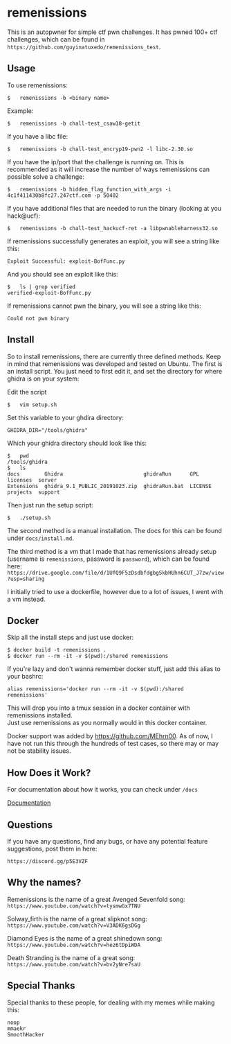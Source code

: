 # remenissions

This is an autopwner for simple ctf pwn challenges. It has pwned 100+ ctf challenges, which can be found in `https://github.com/guyinatuxedo/remenissions_test`.

## Usage

To use remenissions:

```
$	remenissions -b <binary name>
```

Example:

```
$	remenissions -b chall-test_csaw18-getit
```

If you have a libc file:

```
$	remenissions -b chall-test_encryp19-pwn2 -l libc-2.30.so
```

If you have the ip/port that the challenge is running on. This is recommended as it will increase the number of ways remenissions can possible solve a challenge:

```
$	remenissions -b hidden_flag_function_with_args -i 4c1f411430b8fc27.247ctf.com -p 50402
```

If you have additional files that are needed to run the binary (looking at you hack@ucf):

```
$	remenissions -b chall-test_hackucf-ret -a libpwnableharness32.so
```

If remenissions successfully generates an exploit, you will see a string like this:

```
Exploit Successful: exploit-BofFunc.py
```

And you should see an exploit like this:

```
$	ls | grep verified
verified-exploit-BofFunc.py
```

If remenissions cannot pwn the binary, you will see a string like this:

```
Could not pwn binary
```

## Install

So to install remenissions, there are currently three defined methods. Keep in mind that remenissions was developed and tested on Ubuntu. The first is an install script. You just need to first edit it, and set the directory for where ghidra is on your system:

Edit the script

```
$	vim setup.sh
```

Set this variable to your ghdira directory:

```
GHIDRA_DIR="/tools/ghidra"
```

Which your ghidra directory should look like this:

```
$	pwd
/tools/ghidra
$	ls
docs        Ghidra                          ghidraRun      GPL      licenses  server
Extensions  ghidra_9.1_PUBLIC_20191023.zip  ghidraRun.bat  LICENSE  projects  support
```

Then just run the setup script:

```
$	./setup.sh
```

The second method is a manual installation. The docs for this can be found under `docs/install.md`.

The third method is a vm that I made that has remenissions already setup (username is `remenissions`, password is `password`), which can be found here: `https://drive.google.com/file/d/1UfQ9F5zDsdbfdgbgSkbHUhn6CUT_J7zw/view?usp=sharing`

I initially tried to use a dockerfile, however due to a lot of issues, I went with a vm instead.

## Docker

Skip all the install steps and just use docker:  
```
$ docker build -t remenissions .
$ docker run --rm -it -v $(pwd):/shared remenissions
```
If you're lazy and don't wanna remember docker stuff, just add this alias to your bashrc:
```
alias remenissions='docker run --rm -it -v $(pwd):/shared remenissions'
```
This will drop you into a tmux session in a docker container with remenissions installed.  
Just use remenissions as you normally would in this docker container.

Docker support was added by https://github.com/MEhrn00. As of now, I have not run this through the hundreds of test cases, so there may or may not be stability issues.

## How Does it Work?

For documentation about how it works, you can check under `/docs`

[Documentation](https://github.com/guyinatuxedo/remenissions/tree/master/docs)


## Questions

If you have any questions, find any bugs, or have any potential feature suggestions, post them in here:

```
https://discord.gg/p5E3VZF
```

## Why the names?

Remenissions is the name of a great Avenged Sevenfold song: `https://www.youtube.com/watch?v=tysmwGx7TNU`

Solway_firth is the name of a great slipknot song: `https://www.youtube.com/watch?v=V3ADK6gsDGg`

Diamond Eyes is the name of a great shinedown song: `https://www.youtube.com/watch?v=hez6tDpiWDA`

Death Stranding is the name of a great song: `https://www.youtube.com/watch?v=bv2yNre7saU`

## Special Thanks

Special thanks to these people, for dealing with my memes while making this:

```
noop
mmaekr
SmoothHacker
```
